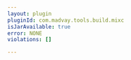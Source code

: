 ```yaml
---
layout: plugin
pluginId: com.madvay.tools.build.mixc
isJarAvailable: true
error: NONE
violations: []

---
```


